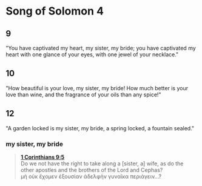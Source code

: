 
# Song of Solomon 4 #
## 9 ##
"You have captivated my heart, my sister, my bride; you have captivated my heart with one glance of your eyes, with one jewel of your necklace."

## 10 ##
"How beautiful is your love, my sister, my bride! How much better is your love than wine, and the fragrance of your oils than any spice!"

## 12 ##
"A garden locked is my sister, my bride, a spring locked, a fountain sealed."

### my sister, my bride ###
>**[1 Corinthians 9:5](1_Corinthians/09.md#5)**  
Do we not have the right to take along a [sister, a] wife, as do the other apostles and the brothers of the Lord and Cephas?  
μὴ οὐκ ἔχομεν ἐξουσίαν ἀδελφὴν γυναῖκα περιάγειν...?

